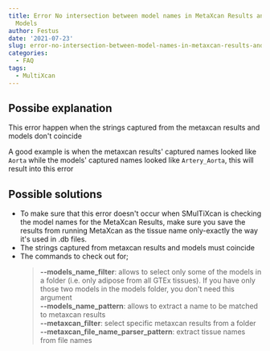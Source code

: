 ```yaml
---
title: Error No intersection between model names in MetaXcan Results and Prediction
  Models
author: Festus
date: '2021-07-23'
slug: error-no-intersection-between-model-names-in-metaxcan-results-and-prediction-models
categories:
  - FAQ
tags:
  - MultiXcan
---
```


## Possibe explanation
This error happen when the strings captured from the metaxcan results and models don't coincide

A good example is when the metaxcan results' captured names looked like `Aorta` while the models' captured names looked like `Artery_Aorta`, this will result into this error


## Possible solutions
- To make sure that this error doesn't occur when SMulTiXcan is checking the model names for the MetaXcan Results, make sure you save the results from running MetaXcan as the tissue name only-exactly the way it's used in .db files. 
- The strings captured from metaxcan results and models must coincide
- The commands to check out for;
  > **--models_name_filter**: allows to select only some of the models in a folder (i.e. only adipose from all GTEx tissues). If you  have only those two models in the models folder, you don't need this argument \
**--models_name_pattern**: allows to extract a name to be matched to metaxcan results \
**--metaxcan_filter**: select specific metaxcan results from a folder \
**--metaxcan_file_name_parser_pattern**: extract tissue names from file names